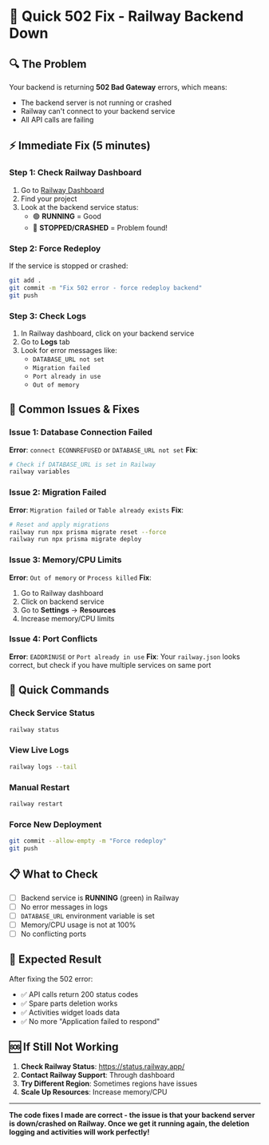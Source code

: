 # 🚨 Quick 502 Fix - Railway Backend Down

## 🔍 The Problem
Your backend is returning **502 Bad Gateway** errors, which means:
- The backend server is not running or crashed
- Railway can't connect to your backend service
- All API calls are failing

## ⚡ Immediate Fix (5 minutes)

### Step 1: Check Railway Dashboard
1. Go to [Railway Dashboard](https://railway.app/dashboard)
2. Find your project
3. Look at the backend service status:
   - 🟢 **RUNNING** = Good
   - 🔴 **STOPPED/CRASHED** = Problem found!

### Step 2: Force Redeploy
If the service is stopped or crashed:
```bash
git add .
git commit -m "Fix 502 error - force redeploy backend"
git push
```

### Step 3: Check Logs
1. In Railway dashboard, click on your backend service
2. Go to **Logs** tab
3. Look for error messages like:
   - `DATABASE_URL not set`
   - `Migration failed`
   - `Port already in use`
   - `Out of memory`

## 🔧 Common Issues & Fixes

### Issue 1: Database Connection Failed
**Error**: `connect ECONNREFUSED` or `DATABASE_URL not set`
**Fix**: 
```bash
# Check if DATABASE_URL is set in Railway
railway variables
```

### Issue 2: Migration Failed
**Error**: `Migration failed` or `Table already exists`
**Fix**:
```bash
# Reset and apply migrations
railway run npx prisma migrate reset --force
railway run npx prisma migrate deploy
```

### Issue 3: Memory/CPU Limits
**Error**: `Out of memory` or `Process killed`
**Fix**: 
1. Go to Railway dashboard
2. Click on backend service
3. Go to **Settings** → **Resources**
4. Increase memory/CPU limits

### Issue 4: Port Conflicts
**Error**: `EADDRINUSE` or `Port already in use`
**Fix**: Your `railway.json` looks correct, but check if you have multiple services on same port

## 🚀 Quick Commands

### Check Service Status
```bash
railway status
```

### View Live Logs
```bash
railway logs --tail
```

### Manual Restart
```bash
railway restart
```

### Force New Deployment
```bash
git commit --allow-empty -m "Force redeploy"
git push
```

## 📋 What to Check

- [ ] Backend service is **RUNNING** (green) in Railway
- [ ] No error messages in logs
- [ ] `DATABASE_URL` environment variable is set
- [ ] Memory/CPU usage is not at 100%
- [ ] No conflicting ports

## 🎯 Expected Result

After fixing the 502 error:
- ✅ API calls return 200 status codes
- ✅ Spare parts deletion works
- ✅ Activities widget loads data
- ✅ No more "Application failed to respond"

## 🆘 If Still Not Working

1. **Check Railway Status**: https://status.railway.app/
2. **Contact Railway Support**: Through dashboard
3. **Try Different Region**: Sometimes regions have issues
4. **Scale Up Resources**: Increase memory/CPU

---

**The code fixes I made are correct - the issue is that your backend server is down/crashed on Railway. Once we get it running again, the deletion logging and activities will work perfectly!**
